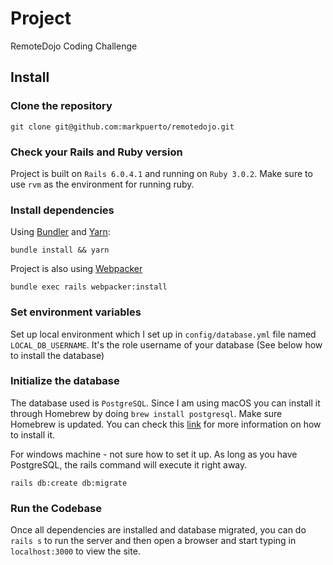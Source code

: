 # Project

RemoteDojo Coding Challenge

## Install

### Clone the repository

```shell
git clone git@github.com:markpuerto/remotedojo.git
```

### Check your Rails and Ruby version

Project is built on `Rails 6.0.4.1` and running on `Ruby 3.0.2`. Make sure to use `rvm` as the environment for running ruby.

### Install dependencies

Using [Bundler](https://github.com/bundler/bundler) and [Yarn](https://github.com/yarnpkg/yarn):

```shell
bundle install && yarn
```

Project is also using [Webpacker](https://github.com/rails/webpacker)

```shell
bundle exec rails webpacker:install
```

### Set environment variables

Set up local environment which I set up in `config/database.yml` file named `LOCAL_DB_USERNAME`. It's the role username of your database (See below how to install the database)

### Initialize the database

The database used is `PostgreSQL`. Since I am using macOS you can install it through Homebrew by doing `brew install postgresql`. Make sure Homebrew is updated. You can check this [link](https://www.digitalocean.com/community/tutorials/how-to-use-postgresql-with-your-ruby-on-rails-application-on-macos) for more information on how to install it.

For windows machine - not sure how to set it up. As long as you have PostgreSQL, the rails command will execute it right away.

```shell
rails db:create db:migrate
```

### Run the Codebase

Once all dependencies are installed and database migrated, you can do `rails s` to run the server and then open a browser and start typing in `localhost:3000` to view the site.
